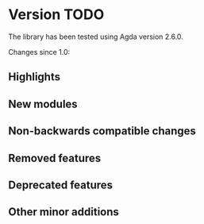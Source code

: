 Version TODO
============

The library has been tested using Agda version 2.6.0.

Changes since 1.0:

Highlights
----------

New modules
-----------

Non-backwards compatible changes
--------------------------------

Removed features
----------------

Deprecated features
-------------------

Other minor additions
---------------------
